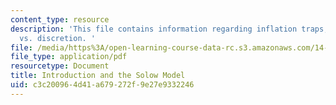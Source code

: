 ```yaml
---
content_type: resource
description: 'This file contains information regarding inflation traps, and rules
  vs. discretion. '
file: /media/https%3A/open-learning-course-data-rc.s3.amazonaws.com/14-05-intermediate-macroeconomics-spring-2013/c3c200964d41a679272f9e27e9332246_MIT14_05S13_LecNot_bar-gor.pdf
file_type: application/pdf
resourcetype: Document
title: Introduction and the Solow Model
uid: c3c20096-4d41-a679-272f-9e27e9332246
---
```

